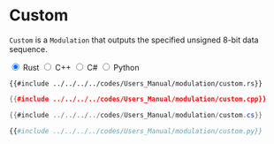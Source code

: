 # Custom

`Custom` is a `Modulation` that outputs the specified unsigned 8-bit data sequence.

<div class="tabs">
<input id="rust_tab_custom" type="radio" class="tab" name="tab_custom" checked>
<label class="tab_item" n=4 for="rust_tab_custom">Rust</label>
<input id="cpp_tab_custom" type="radio" class="tab" name="tab_custom">
<label class="tab_item" n=4 for="cpp_tab_custom">C++</label>
<input id="cs_tab_custom" type="radio" class="tab" name="tab_custom">
<label class="tab_item" n=4 for="cs_tab_custom">C#</label>
<input id="python_tab_custom" type="radio" class="tab" name="tab_custom">
<label class="tab_item" n=4 for="python_tab_custom">Python</label>

```rust,edition2024
{{#include ../../../../codes/Users_Manual/modulation/custom.rs}}
```

```cpp
{{#include ../../../../codes/Users_Manual/modulation/custom.cpp}}
```

```cs
{{#include ../../../../codes/Users_Manual/modulation/custom.cs}}
```

```python
{{#include ../../../../codes/Users_Manual/modulation/custom.py}}
```
</div>
